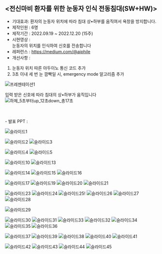 <전신마비 환자를 위한 눈동자 인식 전동침대(SW+HW)> <br>
- 
- 기대효과: 환자의 눈동자 위치에 따라 침대 상•하부를 움직여서 욕창을 방지합니다.
- 제작인원 : 6명
- 제작기간 : 2022.09.19 ~ 2022.12.20 (15주)
- 시현영상 : <br>
눈동자의 위치를 인식하여 신호를 전송합니다 <br>
- 레퍼런스 : https://medium.com/@aiphile <br>
- 개선사항 : <br>
1) 눈동자 위치 따른 아두이노 통신 코드 추가 <br>
2) 3초 이내 세 번 눈 깜빡일 시, emergency mode 알고리즘 추가 <br>


![프레젠테이션1](https://github.com/everydayday/3-2CapstoneDesign1/assets/96685431/6d20610d-de10-4af7-b64e-ce0962f03ea6)

입력 받은 신호에 따라 침대의 상•하부가 움직입니다 <br>
![하체_5초부터up_12초down_총17초](https://github.com/everydayday/3-2CapstoneDesign1/assets/96685431/6ee81566-6041-44a5-ad6b-8586aee5110a)

<br>



<br>
- 발표 PPT : <br>

![슬라이드1](https://github.com/everydayday/3-2CapstoneDesign1/assets/96685431/5764fa43-09de-4739-afd1-88c820a13c2e)

![슬라이드2](https://github.com/everydayday/3-2CapstoneDesign1/assets/96685431/f65ea3a2-4f6f-45d4-8c0c-629972857447)
![슬라이드3](https://github.com/everydayday/3-2CapstoneDesign1/assets/96685431/903cfaa3-a43d-4fb8-b14a-d7c5558ea6cc)


![슬라이드4](https://github.com/everydayday/3-2CapstoneDesign1/assets/96685431/b3dbe34f-a3b9-4546-b7ad-dac727779da7)
![슬라이드5](https://github.com/everydayday/3-2CapstoneDesign1/assets/96685431/d8f18fd4-9ecc-4383-b124-6df6e20cd6c3)


![슬라이드10](https://github.com/everydayday/3-2CapstoneDesign1/assets/96685431/b689ba45-e663-47d9-8b79-c46a817b5d5c)
![슬라이드13](https://github.com/everydayday/3-2CapstoneDesign1/assets/96685431/820c68f4-8699-46a7-ace9-2ee6e9716e6a)

![슬라이드14](https://github.com/everydayday/3-2CapstoneDesign1/assets/96685431/c5a063c9-7cb8-4666-9a08-b8e9f48d460d)
![슬라이드15](https://github.com/everydayday/3-2CapstoneDesign1/assets/96685431/582ec44d-7cbb-417b-8e56-2cc855cd43fa)
![슬라이드16](https://github.com/everydayday/3-2CapstoneDesign1/assets/96685431/0d7c338c-80c1-4e36-b66d-5002c6a980bf)

![슬라이드17](https://github.com/everydayday/3-2CapstoneDesign1/assets/96685431/12596469-dce1-443a-a556-5235a53f374f)
![슬라이드19](https://github.com/everydayday/3-2CapstoneDesign1/assets/96685431/5b697110-e018-4d21-bd40-74e19220f24b)
![슬라이드20](https://github.com/everydayday/3-2CapstoneDesign1/assets/96685431/49c0a5ac-ed1c-4b49-bc25-cb63260d0803)
![슬라이드21](https://github.com/everydayday/3-2CapstoneDesign1/assets/96685431/137e21e5-79b2-4c5d-bf25-ac54e57d150c)

![슬라이드23](https://github.com/everydayday/3-2CapstoneDesign1/assets/96685431/759c2b4f-234e-47c3-96d5-ba5f0ab15d94)
![슬라이드24](https://github.com/everydayday/3-2CapstoneDesign1/assets/96685431/c9533ca9-18cf-491f-8a12-3c10f8bbef35)
![슬라이드25](https://github.com/everydayday/3-2CapstoneDesign1/assets/96685431/8035ed23-7424-4680-a518-3a0246ad4d92)!
![슬라이드26](https://github.com/everydayday/3-2CapstoneDesign1/assets/96685431/270ff28a-fa29-46e2-9277-61c28d0602ff)
![슬라이드27](https://github.com/everydayday/3-2CapstoneDesign1/assets/96685431/017f64c0-3dcb-44ad-af91-08fb295a6ea0)
![슬라이드28](https://github.com/everydayday/3-2CapstoneDesign1/assets/96685431/9c2ccd5a-f720-47e0-90ba-63015010b9d8)


![슬라이드29](https://github.com/everydayday/3-2CapstoneDesign1/assets/96685431/c0757b6e-81da-4ab4-b4be-52b4e3ac3a51)

![슬라이드30](https://github.com/everydayday/3-2CapstoneDesign1/assets/96685431/bd624544-936a-46cf-abfe-8e19ca05bb37)
![슬라이드31](https://github.com/everydayday/3-2CapstoneDesign1/assets/96685431/a18ad71f-a9c4-48cc-ae7e-e7dfd111d8f7)
![슬라이드33](https://github.com/everydayday/3-2CapstoneDesign1/assets/96685431/ca22163b-e2df-465d-ab67-2431a966c6dd)
![슬라이드32](https://github.com/everydayday/3-2CapstoneDesign1/assets/96685431/8384b0b0-de53-4bd8-9fb5-b3d665ad15f0)
![슬라이드34](https://github.com/everydayday/3-2CapstoneDesign1/assets/96685431/9c8356bf-ae14-4e14-8d3f-55f1f9143a95)
![슬라이드35](https://github.com/everydayday/3-2CapstoneDesign1/assets/96685431/0ca987d5-66d6-4e23-a534-f484541cb1ae)
![슬라이드36](https://github.com/everydayday/3-2CapstoneDesign1/assets/96685431/0e84b2e1-e746-47b9-8f3d-52ac41e34f04)


![슬라이드37](https://github.com/everydayday/3-2CapstoneDesign1/assets/96685431/bc5df02e-c4b8-4818-b05b-f937aaf2fb26)
![슬라이드39](https://github.com/everydayday/3-2CapstoneDesign1/assets/96685431/b1841d86-3717-47e8-abb4-484a6bbbaf99)
![슬라이드38](https://github.com/everydayday/3-2CapstoneDesign1/assets/96685431/cdbf57e0-1eed-4c9c-b6f6-75590bb1aeff)
![슬라이드40](https://github.com/everydayday/3-2CapstoneDesign1/assets/96685431/6da27eb1-a564-468d-9da4-0e1b15f812cc)
![슬라이드41](https://github.com/everydayday/3-2CapstoneDesign1/assets/96685431/384eb200-5df9-43d2-a200-1eafc9b1d039)

![슬라이드42](https://github.com/everydayday/3-2CapstoneDesign1/assets/96685431/37192b2b-db8e-40d0-95ec-754c410c6259)
![슬라이드43](https://github.com/everydayday/3-2CapstoneDesign1/assets/96685431/3e6ba6d0-2f73-4da1-b187-e41ca494da36)
![슬라이드44](https://github.com/everydayday/3-2CapstoneDesign1/assets/96685431/d375a603-c703-4112-a2b3-135dc76962d3)
![슬라이드45](https://github.com/everydayday/3-2CapstoneDesign1/assets/96685431/e5a8cc2e-0af5-486d-ae34-73ccf0898465)

